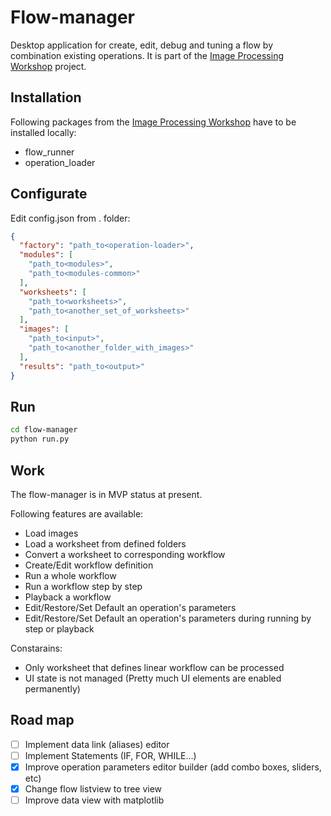 # Flow-manager

Desktop application for create, edit, debug and tuning a flow by combination existing operations.
It is part of the [Image Processing Workshop](https://github.com/ekarpovs/image-processing-workshop) project.

## Installation

Following packages from the [Image Processing Workshop](https://github.com/ekarpovs/image-processing-workshop) have to be installed locally:

- flow_runner
- operation_loader

## Configurate

Edit config.json from . folder:

```json
{
  "factory": "path_to<operation-loader>",
  "modules": [
    "path_to<modules>",
    "path_to<modules-common>"
  ],
  "worksheets": [
    "path_to<worksheets>",
    "path_to<another_set_of_worksheets>"
  ],
  "images": [
    "path_to<input>",
    "path_to<another_folder_with_images>"
  ],
  "results": "path_to<output>"
}
```

## Run

```bash
cd flow-manager
python run.py
```

## Work

The flow-manager is in MVP status at present.

Following features are available:

- Load images
- Load a worksheet from defined folders
- Convert a worksheet to corresponding workflow
- Create/Edit workflow definition
- Run a whole workflow
- Run a workflow step by step
- Playback a workflow
- Edit/Restore/Set Default an operation's parameters
- Edit/Restore/Set Default an operation's parameters during running by step or playback

Constarains:

- Only worksheet that defines linear workflow can be processed
- UI state is not managed (Pretty much UI elements are enabled permanently)

## Road map

- [ ] Implement data link (aliases) editor
- [ ] Implement Statements (IF, FOR, WHILE...)
- [x] Improve operation parameters editor builder (add combo boxes, sliders, etc)
- [x] Change flow listview to tree view
- [ ] Improve data view with matplotlib
